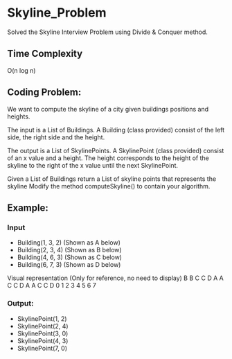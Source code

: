 # Skyline_Problem
Solved the Skyline Interview Problem using Divide & Conquer method.

## Time Complexity
O(n log n)

## Coding Problem:
We want to compute the skyline of a city given buildings positions and heights.

The input is a List of Buildings.
A Building (class provided) consist of the left side, the right side and the height.

The output is a List of SkylinePoints.
A SkylinePoint (class provided) consist of an x value and a height. The height corresponds
to the height of the skyline to the right of the x value until the next SkylinePoint.

Given a List of Buildings return a List of skyline points that represents the skyline
Modify the method computeSkyline() to contain your algorithm.

## Example:
### Input
- Building(1, 3, 2) (Shown as A below)
- Building(2, 3, 4) (Shown as B below)
- Building(4, 6, 3) (Shown as C below)
- Building(6, 7, 3) (Shown as D below)

Visual representation (Only for reference, no need to display)
     B
     B   C C D
   A A   C C D
   A A   C C D
 0 1 2 3 4 5 6 7

### Output:
- SkylinePoint(1, 2)
- SkylinePoint(2, 4)
- SkylinePoint(3, 0)
- SkylinePoint(4, 3)
- SkylinePoint(7, 0)
